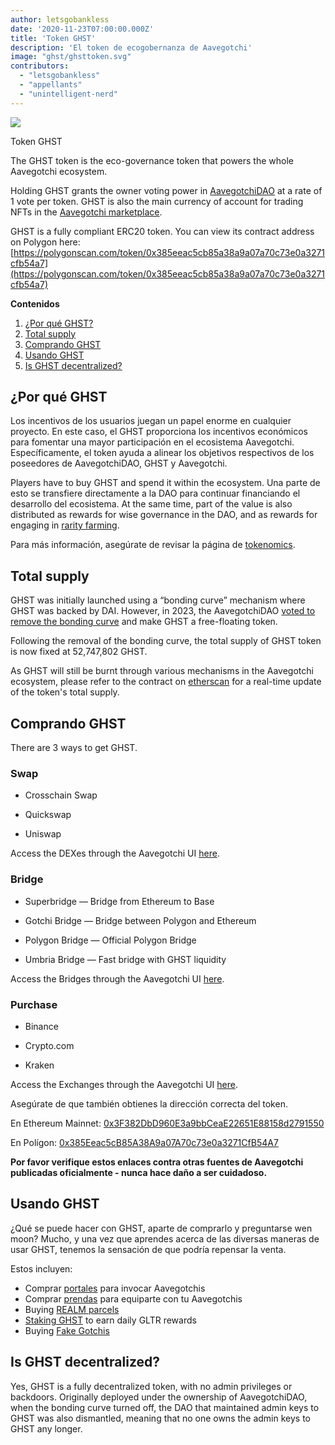 ```yaml
---
author: letsgobankless
date: '2020-11-23T07:00:00.000Z'
title: 'Token GHST'
description: 'El token de ecogobernanza de Aavegotchi'
image: "ghst/ghsttoken.svg"
contributors:
  - "letsgobankless"
  - "appellants"
  - "unintelligent-nerd"
---
```


<div class="headerImageContainer">
<img class="headerImage" src="/ghst/ghst.gif">
<p class="headerImageText">Token GHST</p>
</div>

The GHST token is the eco-governance token that powers the whole Aavegotchi ecosystem.

Holding GHST grants the owner voting power in [AavegotchiDAO](/dao) at a rate of 1 vote per token. GHST is also the main currency of account for trading NFTs in the [Aavegotchi marketplace](/marketplace).

GHST is a fully compliant ERC20 token. You can view its contract address on Polygon here: [https://polygonscan.com/token/0x385eeac5cb85a38a9a07a70c73e0a3271cfb54a7](https://polygonscan.com/token/0x385eeac5cb85a38a9a07a70c73e0a3271cfb54a7)

<div class="contentsBox">

**Contenidos**

<ol>
<li><a href=#why-ghst>¿Por qué GHST?</a></li>
<li><a href=#total-supply>Total supply</a></li>
<li><a href=#buying-ghst>Comprando GHST</a></li>
<li><a href=#using-ghst>Usando GHST</a></li>
<li><a href=#is-ghst-decentralized->Is GHST decentralized?</a></li>
</ol>

</div>

## ¿Por qué GHST
Los incentivos de los usuarios juegan un papel enorme en cualquier proyecto. En este caso, el GHST proporciona los incentivos económicos para fomentar una mayor participación en el ecosistema Aavegotchi. Específicamente, el token ayuda a alinear los objetivos respectivos de los poseedores de AavegotchiDAO, GHST y Aavegotchi.

Players have to buy GHST and spend it within the ecosystem. Una parte de esto se transfiere directamente a la DAO para continuar financiando el desarrollo del ecosistema. At the same time, part of the value is also distributed as rewards for wise governance in the DAO, and as rewards for engaging in [rarity farming](/rarity-farming).

Para más información, asegúrate de revisar la página de [tokenomics](/tokenomics).

## Total supply

GHST was initially launched using a “bonding curve” mechanism where GHST was backed by DAI. However, in 2023, the AavegotchiDAO [voted to remove the bonding curve](/aavegotchi-improvement-proposals-2023#close-the-ghst-bonding-curve) and make GHST a free-floating token.

Following the removal of the bonding curve, the total supply of GHST token is now fixed at 52,747,802 GHST.

As GHST will still be burnt through various mechanisms in the Aavegotchi ecosystem, please refer to the contract on [etherscan](https://etherscan.io/token/0x3F382DbD960E3a9bbCeaE22651E88158d2791550) for a real-time update of the token's total supply.

## Comprando GHST

There are 3 ways to get GHST.

### Swap

* Crosschain Swap

* Quickswap

* Uniswap

Access the DEXes through the Aavegotchi UI [here](https://dapp.aavegotchi.com/get-tokens?p=swap).

### Bridge

* Superbridge — Bridge from Ethereum to Base

* Gotchi Bridge — Bridge between Polygon and Ethereum

* Polygon Bridge — Official Polygon Bridge

* Umbria Bridge — Fast bridge with GHST liquidity

Access the Bridges through the Aavegotchi UI [here](https://dapp.aavegotchi.com/get-tokens?p=bridge).

### Purchase

* Binance

* Crypto.com

* Kraken

Access the Exchanges through the Aavegotchi UI [here](https://dapp.aavegotchi.com/get-tokens?p=purchase).

Asegúrate de que también obtienes la dirección correcta del token.

En Ethereum Mainnet: [0x3F382DbD960E3a9bbCeaE22651E88158d2791550](https://etherscan.io/token/0x3F382DbD960E3a9bbCeaE22651E88158d2791550)

En Polígon: [0x385Eeac5cB85A38A9a07A70c73e0a3271CfB54A7](https://explorer-mainnet.maticvigil.com/address/0x385Eeac5cB85A38A9a07A70c73e0a3271CfB54A7/transactions)

**Por favor verifique estos enlaces contra otras fuentes de Aavegotchi publicadas oficialmente - nunca hace daño a ser cuidadoso.**

## Usando GHST
¿Qué se puede hacer con GHST, aparte de comprarlo y preguntarse wen moon? Mucho, y una vez que aprendes acerca de las diversas maneras de usar GHST, tenemos la sensación de que podría repensar la venta.

Estos incluyen:

* Comprar [portales](/portals) para invocar Aavegotchis
* Comprar [prendas](/wearables) para equiparte con tu Aavegotchis
* Buying [REALM parcels](/gotchiverse)
* [Staking GHST](/staking) to earn daily GLTR rewards
* Buying [Fake Gotchis](https://www.fakegotchis.com/)

## Is GHST decentralized?

Yes, GHST is a fully decentralized token, with no admin privileges or backdoors. Originally deployed under the ownership of AavegotchiDAO, when the bonding curve turned off, the DAO that maintained admin keys to GHST was also dismantled, meaning that no one owns the admin keys to GHST any longer. 




